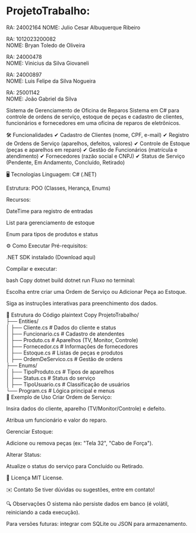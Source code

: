# ProjetoTrabalho:
RA: 24002164
NOME: Julio Cesar Albuquerque Ribeiro

RA: 1012023200082	
NOME: Bryan Toledo de Oliveira

RA: 24000478	
NOME: Vinicius da Silva Giovaneli

RA: 24000897	
NOME: Luis Felipe da Silva Nogueira

RA: 25001142	
NOME: João Gabriel da Silva

 Sistema de Gerenciamento de Oficina de Reparos
Sistema em C# para controle de ordens de serviço, estoque de peças e cadastro de clientes, funcionários e fornecedores em uma oficina de reparos de eletrônicos.

🛠️ Funcionalidades
✔ Cadastro de Clientes (nome, CPF, e-mail)
✔ Registro de Ordens de Serviço (aparelhos, defeitos, valores)
✔ Controle de Estoque (peças e aparelhos em reparo)
✔ Gestão de Funcionários (matrícula e atendimento)
✔ Fornecedores (razão social e CNPJ)
✔ Status de Serviço (Pendente, Em Andamento, Concluído, Retirado)

🖥️ Tecnologias
Linguagem: C# (.NET)

Estrutura: POO (Classes, Herança, Enums)

Recursos:

DateTime para registro de entradas

List<T> para gerenciamento de estoque

Enum para tipos de produtos e status

⚙️ Como Executar
Pré-requisitos:

.NET SDK instalado (Download aqui)

Compilar e executar:

bash
Copy
dotnet build
dotnet run
Fluxo no terminal:

Escolha entre criar uma Ordem de Serviço ou Adicionar Peça ao Estoque.

Siga as instruções interativas para preenchimento dos dados.

📂 Estrutura do Código
plaintext
Copy
ProjetoTrabalho/  
├── Entities/  
│   ├── Cliente.cs          # Dados do cliente e status  
│   ├── Funcionario.cs      # Cadastro de atendentes  
│   ├── Produto.cs          # Aparelhos (TV, Monitor, Controle)  
│   ├── Fornecedor.cs       # Informações de fornecedores  
│   ├── Estoque.cs          # Listas de peças e produtos  
│   ├── OrdemDeServico.cs   # Gestão de ordens  
├── Enums/  
│   ├── TipoProduto.cs      # Tipos de aparelhos  
│   ├── Status.cs           # Status do serviço  
│   ├── TipoUsuario.cs      # Classificação de usuários  
└── Program.cs              # Lógica principal e menus  
🎯 Exemplo de Uso
Criar Ordem de Serviço:

Insira dados do cliente, aparelho (TV/Monitor/Controle) e defeito.

Atribua um funcionário e valor do reparo.

Gerenciar Estoque:

Adicione ou remova peças (ex: "Tela 32", "Cabo de Força").

Alterar Status:

Atualize o status do serviço para Concluído ou Retirado.

📝 Licença
MIT License.

✉️ Contato
Se tiver dúvidas ou sugestões, entre em contato!

🔍 Observações
O sistema não persiste dados em banco (é volátil, reiniciando a cada execução).

Para versões futuras: integrar com SQLite ou JSON para armazenamento.
